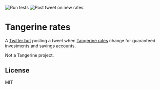 ![Run tests](https://github.com/AntoineAugusti/tangerine-rates/workflows/Run%20tests/badge.svg)
![Post tweet on new rates](https://github.com/AntoineAugusti/tangerine-rates/workflows/Post%20tweet%20on%20new%20rates/badge.svg)

# Tangerine rates

A [Twitter bot](https://twitter.com/TangerineRates) posting a tweet when [Tangerine rates](https://www.tangerine.ca/en/rates) change for guaranteed investments and savings accounts.

Not a Tangerine project.

## License
MIT
